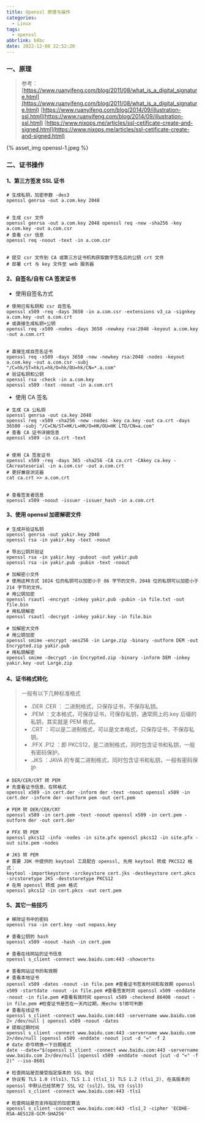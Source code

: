 ```yaml
---
title: Openssl 原理与操作
categories:
  - Linux
tags:
  - openssl
abbrlink: b8bc
date: 2022-12-08 22:52:20
---
```

### 一、原理
> 参考：
> [https://www.ruanyifeng.com/blog/2011/08/what_is_a_digital_signature.html](https://www.ruanyifeng.com/blog/2011/08/what_is_a_digital_signature.html)
> [https://www.ruanyifeng.com/blog/2014/09/illustration-ssl.html](https://www.ruanyifeng.com/blog/2014/09/illustration-ssl.html)
> [https://www.nixops.me/articles/ssl-cetificate-create-and-signed.html](https://www.nixops.me/articles/ssl-cetificate-create-and-signed.html)

{% asset_img openssl-1.jpeg %}

### 二、证书操作
#### 1、第三方签发 SSL 证书
```shell
# 生成私钥，加密参数 -des3
openssl genrsa -out a.com.key 2048


# 生成 csr 文件
openssl genrsa -out a.com.key 2048 openssl req -new -sha256 -key a.com.key -out a.com.csr
# 查看 csr 信息
openssl req -noout -text -in a.com.csr


# 提交 csr 文件到 CA 或第三方证书机构获取数字签名后的公钥 crt 文件
# 部署 crt 与 key 文件至 web 服务器
```
<!--more-->

#### 2、自签名/自有 CA 签发证书

- 使用自签名方式
```shell
# 使用已有私钥和 csr 自签名
openssl x509 -req -days 3650 -in a.com.csr -extensions v3_ca -signkey a.com.key -out a.com.crt
# 或直接生成私钥+公钥
openssl req -x509 -nodes -days 3650 -newkey rsa:2048 -keyout a.com.key -out a.com.crt


# 直接生成自签名证书
openssl req -x509 -days 3650 -new -newkey rsa:2048 -nodes -keyout a.com.key -out a.com.csr -subj "/C=hk/ST=hk/L=hk/O=hk/OU=hk/CN=*.a.com"
# 验证私钥和公钥
openssl rsa -check -in a.com.key 
openssl x509 -text -noout -in a.com.crt 
```

- 使用 CA 签名
```shell
# 生成 CA 公私钥
openssl genrsa -out ca.key 2048
openssl req -x509 -sha256 -new -nodes -key ca.key -out ca.crt -days 36500 -subj "/C=CN/ST=HK/L=HK/O=HK/OU=HK LTD/CN=a.com"
# 查看 CA 证书详细信息
openssl x509 -in ca.crt -text


# 使用 CA 签发证书
openssl x509 -req -days 365 -sha256 -CA ca.crt -CAkey ca.key -CAcreateserial -in a.com.csr -out a.com.crt
# 更好兼容浏览器
cat ca.crt >> a.com.crt


# 查看签发者信息
openssl x509 -noout -issuer -issuer_hash -in a.com.crt
```

#### 3、使用 openssl 加密解密文件
```shell
# 生成并验证私钥
openssl genrsa -out yakir.key 2048 
openssl rsa -in yakir.key -text -noout

# 导出公钥并验证
openssl rsa -in yakir.key -pubout -out yakir.pub
openssl rsa -in yakir.pub -pubin -text -noout 

# 加解密小文件
# 使用这种方式 1024 位的私钥可以加密小于 86 字节的文件，2048 位的私钥可以加密小于 214 字节的文件。
# 用公钥加密
openssl rsautl -encrypt -inkey yakir.pub -pubin -in file.txt -out file.bin 
# 用私钥解密
openssl rsautl -decrypt -inkey yakir.key -in file.bin 

# 加解密大文件
# 用公钥加密
openssl smime -encrypt -aes256 -in Large.zip -binary -outform DEM -out Encrypted.zip yakir.pub
# 用私钥解密
openssl smime -decrypt -in Encrypted.zip -binary -inform DEM -inkey yakir.key -out Large.zip 
```
### 
#### 4、证书格式转化
> 一般有以下几种标准格式
> - .DER .CER ： 二进制格式，只保存证书，不保存私钥。
> - .PEM ：文本格式，可保存证书，可保存私钥，通常网上的.key 后缀的私钥，其实就是 PEM 格式。
> - .CRT ：可以是二进制格式，可以是文本格式，只保存证书，不保存私钥。
> - .PFX .P12 ：即 PKCS12，是二进制格式，同时包含证书和私钥，一般有密码保护。
> - .JKS ：JAVA 的专属二进制格式，同时包含证书和私钥，一般有密码保护

```shell
# DER/CER/CRT 转 PEM
# 先查看证书信息，在转格式
openssl x509 -in cert.der -inform der -text -noout openssl x509 -in cert.der -inform der -outform pem -out cert.pem

# PEM 转 DER/CER/CRT
openssl x509 -in cert.pem -text -noout openssl x509 -in cert.pem -outform der -out cert.der

# PFX 转 PEM
openssl pkcs12 -info -nodes -in site.pfx openssl pkcs12 -in site.pfx -out site.pem -nodes

# JKS 转 PEM
# 需要 JDK 中提供的 keytool 工具配合 openssl, 先用 keytool 转成 PKCS12 格式：
keytool -importkeystore -srckeystore cert.jks -destkeystore cert.pkcs -srcstoretype JKS -deststoretype PKCS12
# 在用 openssl 转成 pem 格式
openssl pkcs12 -in cert.pkcs -out cert.pem
```

#### 5、其它一些技巧
```shell
# 移除证书中的密码
openssl rsa -in cert.key -out nopass.key

# 查看公钥的 hash
openssl x509 -noout -hash -in cert.pem

# 查看在线网站的证书信息
openssl s_client -connect www.baidu.com:443 -showcerts

# 查看网站证书的有效期
# 查看本地证书
openssl x509 -dates -noout -in file.pem #查看证书签发时间和有效期 openssl x509 -startdate -noout -in file.pem #查看签发时间 openssl x509 -enddate -noout -in file.pem #查看有效时间 openssl x509 -checkend 86400 -noout -in file.pem #检查证书是否在一天内过期，用echo $?即可判断
# 查看在线证书
openssl s_client -connect www.baidu.com:443 -servername www.baidu.com 2> /dev/null | openssl x509 -noout -dates
# 提取过期时间
openssl s_client -connect www.baidu.com:443 -servername www.baidu.com 2>/dev/null |openssl x509 -enddate -noout |cut -d "=" -f 2
# date 命令转换一下日期格式
date --date="$(openssl s_client -connect www.baidu.com:443 -servername www.baidu.com 2>/dev/null |openssl x509 -enddate -noout |cut -d "=" -f 2)" --iso-8601

# 检查网站是否接受指定版本的 SSL 协议
# 协议有 TLS 1.0 (tls1)、TLS 1.1 (tls1_1) TLS 1.2 (tls1_2), 在高版本的 openssl 中默认已经禁用了 SSL V2 (ssl2)、SSL V3 (ssl3)
openssl s_client -connect www.baidu.com:443 -tls1

# 检查网站是否支持指定的加密算法
openssl s_client -connect www.baidu.com:443 -tls1_2 -cipher 'ECDHE-RSA-AES128-GCM-SHA256'
```
